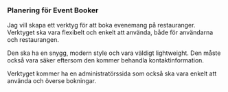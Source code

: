 ### Planering för Event Booker

Jag vill skapa ett verktyg för att boka evenemang på restauranger.
Verktyget ska vara flexibelt och enkelt att använda, både för användarna
och restaurangen.

Den ska ha en snygg, modern style och vara väldigt lightweight.
Den måste också vara säker eftersom den kommer behandla kontaktinformation.

Verktyget kommer ha en administratörssida som också ska vara enkelt att använda och överse bokningar.
